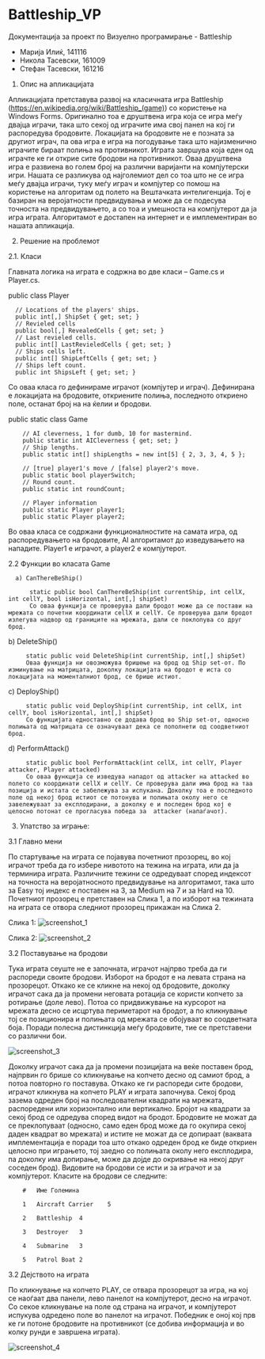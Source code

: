 # Battleship_VP
Документација за проект по Визуелно програмирање - Battleship
- Марија Илиќ, 141116
- Никола Тасевски, 161009
- Стефан Тасевски, 161216

1.	Опис на апликацијата

Апликацијата претставува развој на класичната игра Battleship (https://en.wikipedia.org/wiki/Battleship_(game)) со користење на Windows Forms. Оригинално тоа е друштвена игра која се игра меѓу двајца играчи, така што секој од играчите има свој панел на кој ги распоредува бродовите. Локацијата на бродовите не е позната за другиот играч, па ова игра е игра на погодување така што најизменично играчите бираат полиња на противникот. Играта завршува која еден од играчте ке ги открие сите бродови на противникот. Оваа друштвена игра е развиена во голем број на различни варијанти на компјутерски игри. Нашата се разликува од најголемиот дел со тоа што не се игра меѓу двајца играчи, туку меѓу играч и компјутер со помош на користење на алгоритам од полето на Вештачката интелигенција. Тој е базиран на веројатности предвидувања и може да се подесува точноста на предвидувањето, а со тоа и умешноста на компјутерот да ја игра играта. Алгоритамот е достапен на интернет и е имплементиран во нашата апликација.

2.	Решение на проблемот

2.1.	Класи 

Главната логика на играта е содржна во две класи – Game.cs и Player.cs.

 public class Player

      // Locations of the players' ships.
      public int[,] ShipSet { get; set; }
      // Revieled cells
      public bool[,] RevealedCells { get; set; }
      // Last revieled cells.
      public int[] LastRevieledCells { get; set; }
      // Ships cells left.
      public int[] ShipLeftCells { get; set; }
      // Ships left count.
      public int ShipsLeft { get; set; }
  
Со оваа класа го дефинираме играчот (компјутер и играч). Дефинирана е локацијата на бродовите, откриените полиња, последното откриено поле, останат број на на ќелии и бродови.
 
public static class Game
 
        // AI cleverness, 1 for dumb, 10 for mastermind.
        public static int AICleverness { get; set; }
        // Ship lengths.
        public static int[] shipLengths = new int[5] { 2, 3, 3, 4, 5 };
           
        // [true] player1's move / [false] player2's move.
        public static bool playerSwitch;
        // Round count.
        public static int roundCount;

        // Player information
        public static Player player1;
        public static Player player2;
        
Во оваа класа се содржани функционалностите на самата игра, од распоредувањето на бродовите, AI алгоритамот до изведувањето на нападите. Player1 e играчот, а player2 е компјутерот.

 2.2   Функции во класата Game
 
      a) CanThereBeShip()
      
          static public bool CanThereBeShip(int currentShip, int cellX, int cellY, bool isHorizontal, int[,] shipSet)
          Со оваа функција се проверува дали бродот може да се постави на мрежата со почетни координати cellX и cellY. Се проверува дали бродот излегува надвор од границите на мрежата, дали се поклопува со друг брод.
   
   b)	DeleteShip()
   
         static public void DeleteShip(int currentShip, int[,] shipSet)
         Оваа функција ни овозможува бришење на брод од Ship set-от. По изминување на матрицата, доколку локацијата на бродот е иста со локацијата на моменталниот брод, се брише истиот.
   
   c)	DeployShip()
   
         static public void DeployShip(int currentShip, int cellX, int cellY, bool isHorizontal, int[,] shipSet)
         Со функцијата едноставно се додава брод во Ship set-от, односно полињата од матрицата се означуваат дека се пополнети од соодветниот брод.
   
   d)	PerformAttack()
   
         static public bool PerformAttack(int cellX, int cellY, Player attacker, Player attacked)
         Со оваа функција се изведува нападот од attacker на attacked во полето со координати cellX и cellY. Се проверува дали има брод на таа позиција и истата се забележува за испукана. Доколку тоа е последното поле од некој брод истиот се потонува и полињата околу него се завележуваат за експлодирани, а доколку е и последен брод кој е целосно потонат се прогласува победа за  attacker (напаѓачот).

3.	Упатство за играње:

3.1   Главно мени

По стартување на играта се појавува почетниот прозорец, во кој играчот треба да го избере нивотото на тежина на играта, или да ја терминира играта. Различните тежини се одредуваат според индексот на точноста на веројатносното предвидување на алгоритамот, така што за Easy тој индекс е поставен на 3, за Medium на 7 и за Hard на 10. Почетниот прозорец е претставен на Слика 1, а по изборот на тежината на играта се отвора следниот прозорец прикажан на Слика 2.

  Слика 1:
  ![screenshot_1](https://user-images.githubusercontent.com/29215159/41686300-d91e0804-74e3-11e8-8547-738e686e953a.png)

  Слика 2:
  ![screenshot_2](https://user-images.githubusercontent.com/29215159/41686301-d9464076-74e3-11e8-8ad6-602941c90f67.png)


3.2   Поставување на бродови

Тука играта сеуште не е започната, играчот најпрво треба да ги распореди своите бродови. Изборот на бродот е на левата страна на прозорецот. Откако ке се кликне на некој од бродовите, доколку играчот сака да ја промени неговата ротација се користи копчето за ротирање (доле лево). Потоа со придвижување на курсорот на мрежата десно се исцртува периметарот на бродот, а по кликнување тој се позиционира и полињата од мрежата се обојуваат во соодветната боја. Поради полесна дистинкција меѓу бродовите, тие се претставени со различни бои. 

  ![screenshot_3](https://user-images.githubusercontent.com/29215159/41686302-d96c75de-74e3-11e8-9271-64c7b8272980.png)

Доколку играчот сака да ја промени позицијата на веќе поставен брод, најпрвин го брише со кликнување на копчето десно од самиот брод, а потоа повторно го поставува. Откако ке ги распореди сите бродови, играчот кликнува на копчето PLAY и играта започнува. 
Секој брод зазема одреден број на последователни квадрати на мрежата, распоредени или хоризонтално или вертикално. Бројот на квадрати за секој брод се одредува според видот на бродот. Бродовите не можат да се преклопуваат (односно, само еден брод може да го окупира секој даден квадрат во мрежата) и истите не можат да се допираат (ваквата имплементација е поради тоа што откако одреден брод ке биде откриен целосно при играњето, тој заедно со полињата околу него експлодира, па доколку има допирање, може да дојде до окривање на некој друг соседен брод). Видовите на бродови се исти и за играчот и за компјутерот.
Класите на бродови се следните:

        #	Име	Големина
        
        1	Aircraft Carrier	5
        
        2	Battleship	4
        
        3	Destroyer	3
        
        4	Submarine	3
        
        5	Patrol Boat	2

3.2   Дејството на играта

По кликнување на копчето PLAY, се отвара прозорецот за игра, на кој се наоѓаат два панели, лево панелот на компјутерот, десно на играчот. Со секое кликнување на поле од страна на играчот, и компјутерот испукува одредено поле во панелот на играчот. Победник е оној кој прв ке ги потоне бродовите на противникот (се добива информација и во колку рунди е завршена играта).

  ![screenshot_4](https://user-images.githubusercontent.com/29215159/41686303-d9a387ae-74e3-11e8-80e7-ae47d8684821.png)

 
